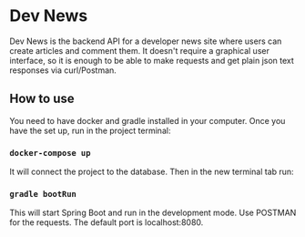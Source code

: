 # Dev News

Dev News is the backend API for a developer news site where users can create articles and comment them. It doesn't require a graphical user interface, so it is enough to be able to make requests and get plain json text responses via curl/Postman.

## How to use

You need to have docker and gradle installed in your computer. 
Once you have the set up, run in the project terminal: 

### `docker-compose up`

It will connect the project to the database. 
Then in the new terminal tab run: 

### `gradle bootRun`

This will start Spring Boot and run in the development mode. 
Use POSTMAN for the requests. The default port is localhost:8080. 

